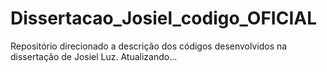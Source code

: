 # Dissertacao_Josiel_codigo_OFICIAL
Repositório direcionado a descrição dos códigos desenvolvidos na dissertação de Josiel Luz.
Atualizando...
